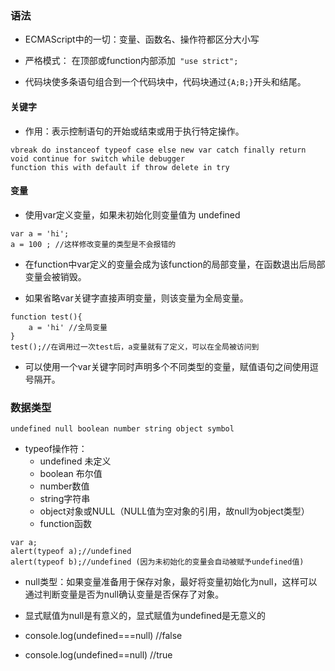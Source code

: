 ### 语法

* ECMAScript中的一切：变量、函数名、操作符都区分大小写

* 严格模式：  在顶部或function内部添加` "use strict";`
* 代码块使多条语句组合到一个代码块中，代码块通过`{A;B;}`开头和结尾。

#### 关键字

* 作用：表示控制语句的开始或结束或用于执行特定操作。

```
vbreak do instanceof typeof case else new var catch finally return void continue for switch while debugger
function this with default if throw delete in try
```

#### 变量

* 使用var定义变量，如果未初始化则变量值为 undefined

```
var a = 'hi';
a = 100 ; //这样修改变量的类型是不会报错的
```

* 在function中var定义的变量会成为该function的局部变量，在函数退出后局部变量会被销毁。

* 如果省略var关键字直接声明变量，则该变量为全局变量。

```
function test(){
    a = 'hi' //全局变量
}
test();//在调用过一次test后，a变量就有了定义，可以在全局被访问到
```

* 可以使用一个var关键字同时声明多个不同类型的变量，赋值语句之间使用逗号隔开。

### 数据类型

```
undefined null boolean number string object symbol
```

* typeof操作符：
  * undefined 未定义
  * boolean 布尔值
  * number数值
  * string字符串
  * object对象或NULL（NULL值为空对象的引用，故null为object类型）
  * function函数

```
var a;
alert(typeof a);//undefined
alert(typeof b);//undefined (因为未初始化的变量会自动被赋予undefined值)
```

* null类型：如果变量准备用于保存对象，最好将变量初始化为null，这样可以通过判断变量是否为null确认变量是否保存了对象。

* 显式赋值为null是有意义的，显式赋值为undefined是无意义的

* console.log\(undefined===null\) //false
* console.log\(undefined==null\) //true



